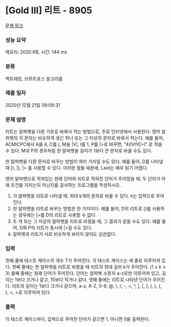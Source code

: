 # [Gold III] 리트 - 8905 

[문제 링크](https://www.acmicpc.net/problem/8905) 

### 성능 요약

메모리: 2020 KB, 시간: 144 ms

### 분류

백트래킹, 브루트포스 알고리즘

### 제출 일자

2020년 12월 21일 09:09:31

### 문제 설명

<p>리트는 알파벳을 다른 기호로 바꿔서 적는 방법으로, 주로 인터넷에서 사용한다. 영어 알파벳의 각 문자는 비슷하게 생긴 하나 또는 그 이상의 문자로 바꿔서 적는다. 예를 들어, ACMICPC에서 A를 4, C를 (, M을 |V|, I를 1, P를 |>로 바꾸면, "4(IVI1(|>(" 로 적을 수 있다. M과 P의 경우처럼 한 알파벳을 길이가 1보다 큰 문자로 바꿀 수도 있다.</p>

<p>한 알파벳을 다른 문자로 바꾸는 방법이 여러 가지일 수도 있다. 예를 들어, D를 나타낼 때 [), |), |> 를 사용할 수 있다. 이러한 점들 때문에, Leet는 매우 읽기 어렵다.</p>

<p>영어 알파벳으로 적혀있는 원래 단어와 리트로 적혀진 단어가 주어졌을 때, 두 단어가 아래 조건을 지키는지 아닌지를 검사하는 프로그램을 작성하시오.</p>

<ol>
	<li>각 알파벳을 리트로 나타낼 때, 최대 k개의 문자로 바꿀 수 있다. k는 입력으로 주어진다.</li>
	<li>한 알파벳을 리트로 바꾸는 방법은 한 가지이다. 예를 들어, D의 리트로 [)를 사용하는 경우에는 |>를 D의 리트로 사용할 수 없다.</li>
	<li>두 개 또는 그 이상의 알파벳을 리트로 바꿨을 때, 그 결과가 같을 수도 있다. 예를 들어, D와 P의 리트가 동시에 |>일 수도 있다.</li>
	<li>알파벳과 리트가 서로 비슷하게 보이지 않아도 상관없다.</li>
</ol>

### 입력 

 <p>첫째 줄에 테스트 케이스의 개수 T가 주어진다. 각 테스트 케이스는 세 줄로 이루어져 있다. 첫째 줄에는 한 알파벳을 리트로 바꿨을 때 리트의 최대 길이 k가 주어진다. (1 ≤ k ≤ 3) 둘째 줄에는 원래 단어가 주어진다. 단어는 알파벳 소문자 a-z로만 이루어져 있고, 길이는 1보다 크거나 같고, 15보다 작거나 같다. 셋째 줄에는 리트로 나타낸 단어가 주어진다. 리트의 길이는 1보다 크거나 같으며, a-z, A-Z, 0-9, @, \, /, -, =, ^, |, [, ], (, ), {, }, <, >로 이루어져 있다.</p>

### 출력 

 <p>각 테스트 케이스마다, 입력으로 주어진 단어가 같으면 1, 아니면 0을 출력한다.</p>

